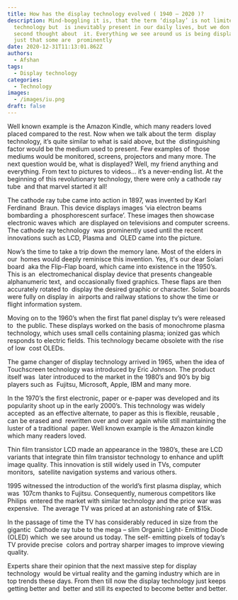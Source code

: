 ```yaml
---
title: How has the display technology evolved ( 1940 – 2020 )?
description: Mind-boggling it is, that the term ‘display’ is not limited only to
  technology but  is inevitably present in our daily lives, but we don’t give a
  second thought about  it. Everything we see around us is being displayed it’s
  just that some are  prominently
date: 2020-12-31T11:13:01.862Z
authors:
  - Afshan
tags:
  - Display technology
categories:
  - Technology
images:
  - /images/iu.png
draft: false
---
```

Well known example is the Amazon Kindle, which many readers loved placed compared to the rest. Now when we talk about the term  display  technology, it’s quite similar to what is said above, but the  distinguishing factor would be the medium used to present. Few examples of  those mediums would be monitored, screens, projectors and many more. The  next question would be, what is displayed? Well, my friend anything and  everything. From text to pictures to videos… it’s a never-ending list. At the  beginning of this revolutionary technology, there were only a cathode ray tube  and that marvel started it all! 

The cathode ray tube came into action in 1897, was invented by Karl Ferdinand  Braun. This device displays images ‘via electron beams bombarding a  phosphorescent surface’. These images then showcase electronic waves which  are displayed on televisions and computer screens. The cathode ray technology  was prominently used until the recent innovations such as LCD, Plasma and  OLED came into the picture. 

Now’s the time to take a trip down the memory lane. Most of the elders in our  homes would deeply reminisce this invention. Yes, it's our dear Solari board  aka the Flip-Flap board, which came into existence in the 1950’s. This is an  electromechanical display device that presents changeable alphanumeric text,  and occasionally fixed graphics. These flaps are then accurately rotated to  display the desired graphic or character. Solari boards were fully on display in  airports and railway stations to show the time or flight information system.  

Moving on to the 1960’s when the first flat panel display tv’s were released to  the public. These displays worked on the basis of monochrome plasma  technology, which uses small cells containing plasma; ionized gas which  responds to electric fields. This technology became obsolete with the rise of low  cost OLEDs. 

The game changer of display technology arrived in 1965, when the idea of  Touchscreen technology was introduced by Eric Johnson. The product itself was  later introduced to the market in the 1980’s and 90’s by big players such as  Fujitsu, Microsoft, Apple, IBM and many more. 

In the 1970’s the first electronic, paper or e-paper was developed and its  popularity shoot up in the early 2000’s. This technology was widely accepted  as an effective alternate, to paper as this is flexible, reusable , can be erased and  rewritten over and over again while still maintaining the luster of a traditional  paper. Well known example is the Amazon kindle which many readers loved.  

Thin film transistor LCD made an appearance in the 1980’s, these are LCD  variants that integrate thin film transistor technology to enhance and uplift  image quality. This innovation is still widely used in TVs, computer monitors,  satellite navigation systems and various others. 

1995 witnessed the introduction of the world’s first plasma display, which was  107cm thanks to Fujitsu. Consequently, numerous competitors like Philips  entered the market with similar technology and the price war was expensive.  The average TV was priced at an astonishing rate of $15k. 

In the passage of time the TV has considerably reduced in size from the gigantic  Cathode ray tube to the mega – slim Organic Light- Emitting Diode (OLED) which  we see around us today. The self- emitting pixels of today’s TV provide precise  colors and portray sharper images to improve viewing quality. 

Experts share their opinion that the next massive step for display technology  would be virtual reality and the gaming industry which are in top trends these days. From then till now the display technology just keeps getting better and  better and still its expected to become better and better.